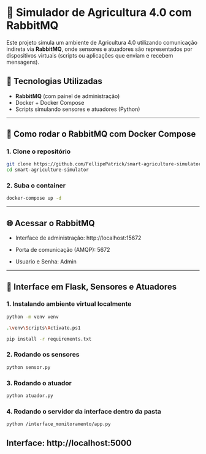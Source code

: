 # 🌾 Simulador de Agricultura 4.0 com RabbitMQ

Este projeto simula um ambiente de Agricultura 4.0 utilizando comunicação indireta via **RabbitMQ**, onde sensores e atuadores são representados por dispositivos virtuais (scripts ou aplicações que enviam e recebem mensagens).

## 🐇 Tecnologias Utilizadas

- **RabbitMQ** (com painel de administração)
- Docker + Docker Compose
- Scripts simulando sensores e atuadores (Python)

---
## 🚀 Como rodar o RabbitMQ com Docker Compose

### 1. Clone o repositório

```bash
git clone https://github.com/FellipePatrick/smart-agriculture-simulator
cd smart-agriculture-simulator
```

### 2. Suba o container

```bash
docker-compose up -d
```
---

## 🌐 Acessar o RabbitMQ

- Interface de administração: http://localhost:15672

- Porta de comunicação (AMQP): 5672

- Usuario e Senha: Admin
  
---

## 🐍 Interface em Flask, Sensores e Atuadores

### 1. Instalando ambiente virtual localmente
```bash
python -m venv venv
```
```bash
.\venv\Scripts\Activate.ps1
```
```bash
pip install -r requirements.txt
```
### 2. Rodando os sensores
```bash
python sensor.py
```

### 3. Rodando o atuador
```bash
python atuador.py
```

### 4. Rodando o servidor da interface dentro da pasta
```bash
python /interface_monitoramento/app.py
```
Interface: http://localhost:5000
---
